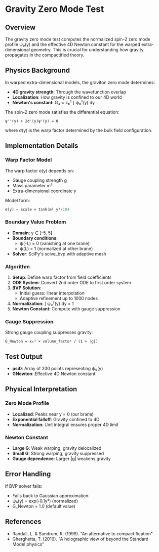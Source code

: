 # Gravity Zero Mode Test

## Overview
The gravity zero mode test computes the normalized spin-2 zero mode profile ψ₀(y) and the effective 4D Newton constant for the warped extra-dimensional geometry. This is crucial for understanding how gravity propagates in the compactified theory.

## Physics Background
In warped extra-dimensional models, the graviton zero mode determines:
- **4D gravity strength**: Through the wavefunction overlap
- **Localization**: How gravity is confined to our 4D world
- **Newton's constant**: G₄ ∝ κ₆² ∫ ψ₀²(y) dy

The spin-2 zero mode satisfies the differential equation:
```
ψ''(y) + 2σ'(y)ψ'(y) = 0
```
where σ(y) is the warp factor determined by the bulk field configuration.

## Implementation Details

### Warp Factor Model
The warp factor σ(y) depends on:
- Gauge coupling strength g
- Mass parameter m²
- Extra-dimensional coordinate y

Model form:
```python
σ(y) = scale × tanh(m² y²/10)
```

### Boundary Value Problem
- **Domain**: y ∈ [-5, 5]
- **Boundary conditions**: 
  - ψ(-L) = 0 (vanishing at one brane)
  - ψ(L) = 1 (normalized at other brane)
- **Solver**: SciPy's solve_bvp with adaptive mesh

### Algorithm
1. **Setup**: Define warp factor from field coefficients
2. **ODE System**: Convert 2nd order ODE to first order system
3. **BVP Solution**: 
   - Initial guess: linear interpolation
   - Adaptive refinement up to 1000 nodes
4. **Normalization**: ∫ ψ₀²(y) dy = 1
5. **Newton Constant**: Compute with gauge suppression

### Gauge Suppression
Strong gauge coupling suppresses gravity:
```
G_Newton = κ₆² × volume_factor / (1 + |g|)
```

## Test Output
- **psi0**: Array of 200 points representing ψ₀(y)
- **GNewton**: Effective 4D Newton constant

## Physical Interpretation

### Zero Mode Profile
- **Localized**: Peaks near y = 0 (our brane)
- **Exponential falloff**: Gravity confined to 4D
- **Normalization**: Unit integral ensures proper 4D limit

### Newton Constant
- **Large G**: Weak warping, gravity delocalized
- **Small G**: Strong warping, gravity suppressed
- **Gauge dependence**: Larger |g| weakens gravity

## Error Handling
If BVP solver fails:
- Falls back to Gaussian approximation
- ψ₀(y) = exp(-0.1y²) (normalized)
- G_Newton = 1.0 (default value)

## References
- Randall, L. & Sundrum, R. (1999). "An alternative to compactification"
- Gherghetta, T. (2010). "A holographic view of beyond the Standard Model physics" 